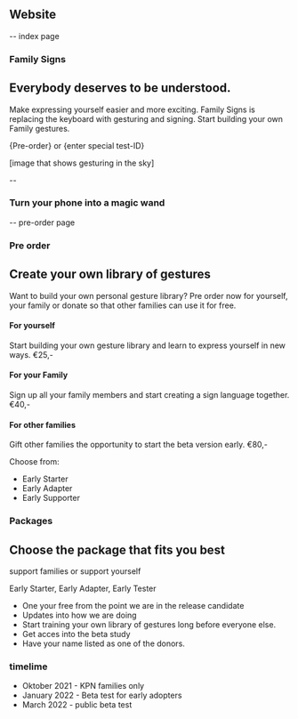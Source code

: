 ## Website

-- index page

### Family Signs
## Everybody deserves to be understood.

Make expressing yourself easier and more exciting. 
Family Signs is replacing the keyboard with gesturing and signing.
Start building your own Family gestures.

{Pre-order} or {enter special test-ID}

[image that shows gesturing in the sky]

--

### Turn your phone into a magic wand




-- pre-order page

### Pre order
## Create your own library of gestures
Want to build your own personal gesture library? Pre order now for yourself, your family or donate so that other families can use it for free.

#### For yourself
Start building your own gesture library and learn to express yourself in new ways.
€25,-

#### For your Family
Sign up all your family members and start creating a sign language together.
€40,-

#### For other families
Gift other families the opportunity to start the beta version early.
€80,-

Choose from:
- Early Starter
- Early Adapter
- Early Supporter

### Packages
## Choose the package that fits you best
support families or support yourself

Early Starter, Early Adapter, Early Tester

- One your free from the point we are in the release candidate
- Updates into how we are doing
- Start training your own library of gestures long before everyone else.
- Get acces into the beta study
- Have your name listed as one of the donors.

### timelime
- Oktober 2021 - KPN families only
- January 2022 - Beta test for early adopters
- March 2022 - public beta test
